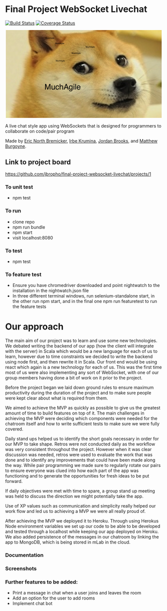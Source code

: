 # Final Project WebSocket Livechat
[![Build Status](https://travis-ci.org/jbropho/final-project-websocket-livechat.svg?branch=master)](https://travis-ci.org/jbropho/final-project-websocket-livechat)
[![Coverage Status](https://coveralls.io/repos/github/jbropho/final-project-websocket-livechat/badge.svg?branch=master)](https://coveralls.io/github/jbropho/final-project-websocket-livechat?branch=master)
<div align="center"><img width="500" src="./doge.png" alt="MuchAgile"></div>

A live chat style app using WebSockets that is designed for programmers to collaborate on code/pair program

 Made by [Eric North Bremicker](https://github.com/blarvin), [Irbe Krumina](https://github.com/irbekrm/), [Jordan Brooks](https://github.com/jbropho), and [Matthew Burgoyne](https://github.com/mattb20).

## Link to project board
https://github.com/jbropho/final-project-websocket-livechat/projects/1

### To unit test
 * npm test

 ### To run
 * clone repo
 * npm run bundle
 * npm start
 * visit localhost:8080

 ### To test
 * npm test
  
 ### To feature test
 * Ensure you have chromedriver downloaded and point nightwatch to the installation in the nightwatch.json file
 * In three different terminal windows, run selenium-standalone start, in the other run npm start, and in the final one npm run featuretest to run the feature tests 
 

# Our approach
 The main aim of our project was to learn and use some new technologies. We debated writing the backend of our app (how the client will integrate with the server) in Scala
 which would be a new language for each of us to learn, however due to time constraints we decided to write the backend using node first, and then rewrite it in Scala.
 Our front end would be using react which again is a new technology for each of us. This was the first time most of us were also implementing any sort of WebSocket, with one of our group members having done a bit of work on it prior to the project.

 Before the project began we laid down ground rules to ensure maximum productivity during the duration of the project and to make sure people were kept clear about what is required from them.

 We aimed to achieve the MVP as quickly as possible to give us the greatest amount of time to build features on top of it. The main challenges in achieving the MVP were deciding which components were needed for the chatroom itself and how to write sufficient tests to make sure we were fully covered.

 Daily stand ups helped us to identify the short goals necessary in order for our MVP to take shape. Retros were not conducted daily as the workflow was very consistent throughout the project. However when it was clear discussion was needed, retros were used to evaluate the work that was done and to identify any improvements that could have been made along the way.
 While pair programming we made sure to regularly rotate our pairs to ensure everyone was clued into how each part of the app was functioning and to generate the opportunities for fresh ideas to be put forward.
 
 If daily objectives were met with time to spare, a group stand up meeting was held to discuss the direction we might potentially take the app. 
 
 Use of XP values such as communication and simplicity really helped our work flow and led us to achieving a MVP we were all really proud of.
 
 After achieving the MVP we deployed it to Heroku. Through using Herokus Node environment variables we set up our code to be able to be developed and tested through a localhost while keeping our app deployed on Heroku.
We also added persistence of the messages in our chatroom by linking the app to MongoDB, which is being stored in mLab in the cloud. 

### Documentation

### Screenshots


### Further features to be added:
- Print a message in chat when a user joins and leaves the room
- Add an option for the user to add rooms
- Implement chat bot
